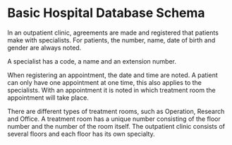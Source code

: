 <h1>Basic Hospital Database Schema</h1> </hr>

In an outpatient clinic, agreements are made and registered that patients make with specialists. For patients, the number, name, date of birth and gender are always noted.<p> A specialist has a code, a name and an extension number.</p> <p>When registering an appointment, the date and time are noted. A patient can only have one appointment at one time, this also applies to the specialists. With an appointment it is noted in which treatment room the appointment will take place.</p> <p> There are different types of treatment rooms, such as Operation, Research and Office. A treatment room has a unique number consisting of the floor number and the number of the room itself. The outpatient clinic consists of several floors and each floor has its own specialty.</p>
